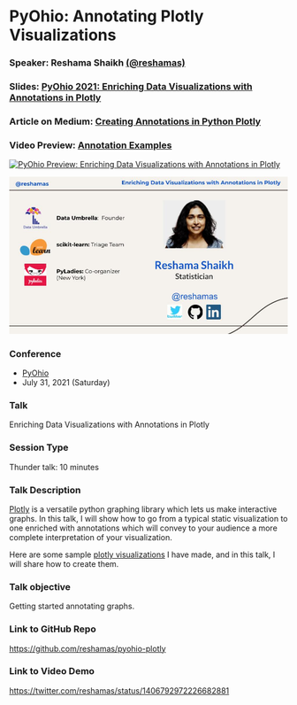 # PyOhio: Annotating Plotly Visualizations

### Speaker:  Reshama Shaikh [(@reshamas)](https://twitter.com/reshamas)

### Slides:  [PyOhio 2021: Enriching Data Visualizations with Annotations in Plotly](https://docs.google.com/presentation/d/1SFaoSvKxqnun0cYtSluE9fBm-113ivxm_DmggVR7i4A/edit?usp=sharing)

### Article on Medium:  [Creating Annotations in Python Plotly](https://medium.com/@reshamas/enriching-data-visualizations-with-annotations-in-plotly-using-python-6127ff6e0f80)

### Video Preview:  [Annotation Examples](https://youtu.be/k7kcMg4Ao7Y)

<a href="http://www.youtube.com/watch?feature=player_embedded&v=k7kcMg4Ao7Y" target="_blank"><img src="http://img.youtube.com/vi/k7kcMg4Ao7Y/0.jpg" 
alt="PyOhio Preview: Enriching Data Visualizations with Annotations in Plotly" width="50%" /></a>


![f1.png](images/speaker_reshama_shaikh.jpg)


### Conference
- [PyOhio](https://www.pyohio.org/2021/)
- July 31, 2021 (Saturday)

### Talk
Enriching Data Visualizations with Annotations in Plotly


### Session Type
Thunder talk:  10 minutes

### Talk Description
[Plotly](https://plotly.com/python/) is a versatile python graphing library which lets us make interactive graphs.  In this talk, I will show how to go from a typical static visualization to one enriched with annotations which will convey to your audience a more complete interpretation of your visualization. 

Here are some sample [plotly visualizations](https://reshamas.github.io/covid19-plots/) I have made, and in this talk, I will share how to create them.

### Talk objective  
Getting started annotating graphs.

### Link to GitHub Repo
https://github.com/reshamas/pyohio-plotly

### Link to Video Demo
https://twitter.com/reshamas/status/1406792972226682881
